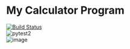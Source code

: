# My Calculator Program
[![Build Status](https://app.travis-ci.com/tlr24/calc_project.svg?branch=main)](https://app.travis-ci.com/tlr24/calc_project)  
![pytest2](https://user-images.githubusercontent.com/70588311/143786059-e15089f7-d83d-4e38-8bb3-f3282d5444a8.jpg)  
![image](https://user-images.githubusercontent.com/70588311/145663050-92fc2b6e-8723-4eec-b998-ed2127b30311.png)  
